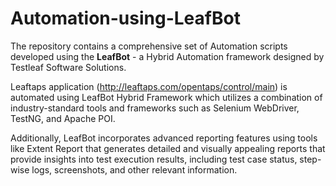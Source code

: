 # Automation-using-LeafBot
The repository contains a comprehensive set of Automation scripts developed using the <b>LeafBot</b> - a Hybrid Automation framework designed by Testleaf Software Solutions. 

Leaftaps application (http://leaftaps.com/opentaps/control/main) is automated using LeafBot Hybrid Framework which utilizes a combination of industry-standard tools and frameworks such as Selenium WebDriver, TestNG, and Apache POI.

Additionally, LeafBot incorporates advanced reporting features using tools like Extent Report that generates detailed and visually appealing reports that provide insights into test execution results, including test case status, step-wise logs, screenshots, and other relevant information.

